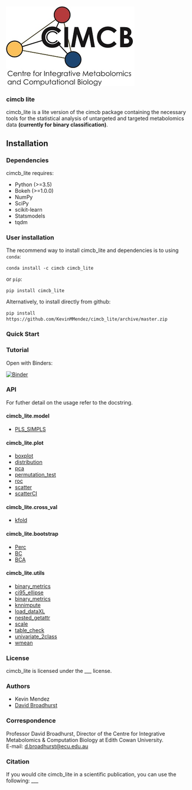 ![image](cimcb_logo.jpg)
### cimcb lite 
cimcb_lite is a lite version of the cimcb package containing the necessary tools for the statistical analysis of untargeted and targeted metabolomics data **(currently for binary classification)**. 

## Installation

### Dependencies
cimcb_lite requires:
- Python (>=3.5)
- Bokeh (>=1.0.0)
- NumPy
- SciPy
- scikit-learn
- Statsmodels
- tqdm

### User installation
The recommend way to install cimcb_lite and dependencies is to using ``conda``:
```console
conda install -c cimcb cimcb_lite
```
or ``pip``:
```console
pip install cimcb_lite
```
Alternatively, to install directly from github:
```console
pip install https://github.com/KevinMMendez/cimcb_lite/archive/master.zip
```

### Quick Start


### Tutorial
Open with Binders:  

[![Binder](https://mybinder.org/badge_logo.svg)](https://mybinder.org/v2/gh/KevinMMendez/BinderTutorial_Workflow/master?filepath=BinderTutorial_Workflow.ipynb)

### API
For futher detail on the usage refer to the docstring.

#### cimcb_lite.model
- [PLS_SIMPLS](https://github.com/KevinMMendez/cimcb_lite/blob/master/cimcb_lite/model/PLS_SIMPLS.py)

#### cimcb_lite.plot
- [boxplot](https://github.com/KevinMMendez/cimcb_lite/blob/master/cimcb_lite/plot/boxplot.py)
- [distribution](https://github.com/KevinMMendez/cimcb_lite/blob/master/cimcb_lite/plot/distribution.py)
- [pca](https://github.com/KevinMMendez/cimcb_lite/blob/master/cimcb_lite/plot/pca.py)
- [permutation_test](https://github.com/KevinMMendez/cimcb_lite/blob/master/cimcb_lite/plot/permutation_test.py)
- [roc](https://github.com/KevinMMendez/cimcb_lite/blob/master/cimcb_lite/plot/roc.py)
- [scatter](https://github.com/KevinMMendez/cimcb_lite/blob/master/cimcb_lite/plot/scattern.py)
- [scatterCI](https://github.com/KevinMMendez/cimcb_lite/blob/master/cimcb_lite/plot/scatterCI.py)

#### cimcb_lite.cross_val
- [kfold](https://github.com/KevinMMendez/cimcb_lite/blob/master/cimcb_lite/cross_val/kfold.py)

#### cimcb_lite.bootstrap
- [Perc](https://github.com/KevinMMendez/cimcb_lite/blob/master/cimcb_lite/bootstrap/Perc.py)
- [BC](https://github.com/KevinMMendez/cimcb_lite/blob/master/cimcb_lite/bootstrap/BC.py)
- [BCA](https://github.com/KevinMMendez/cimcb_lite/blob/master/cimcb_lite/bootstrap/BCA.py)

#### cimcb_lite.utils
- [binary_metrics](https://github.com/KevinMMendez/cimcb_lite/blob/master/cimcb_lite/utils/binary_metrics.py)
- [ci95_ellipse](https://github.com/KevinMMendez/cimcb_lite/blob/master/cimcb_lite/utils/ci95_ellipse.py)
- [binary_metrics](https://github.com/KevinMMendez/cimcb_lite/blob/master/cimcb_lite/utils/binary_metrics.py)
- [knnimpute](https://github.com/KevinMMendez/cimcb_lite/blob/master/cimcb_lite/utils/knnimpute.py)
- [load_dataXL](https://github.com/KevinMMendez/cimcb_lite/blob/master/cimcb_lite/utils/load_dataXL.py)
- [nested_getattr](https://github.com/KevinMMendez/cimcb_lite/blob/master/cimcb_lite/utils/nested_getattr.py)
- [scale](https://github.com/KevinMMendez/cimcb_lite/blob/master/cimcb_lite/utils/scale.py)
- [table_check](https://github.com/KevinMMendez/cimcb_lite/blob/master/cimcb_lite/utils/table_check.py)
- [univariate_2class](https://github.com/KevinMMendez/cimcb_lite/blob/master/cimcb_lite/utils/univariate_2class.py)
- [wmean](https://github.com/KevinMMendez/cimcb_lite/blob/master/cimcb_lite/utils/wmean.py)

### License
cimcb_lite is licensed under the ___ license. 

### Authors
- Kevin Mendez
- [David Broadhurst](https://scholar.google.ca/citations?user=M3_zZwUAAAAJ&hl=en)

### Correspondence
Professor David Broadhurst, Director of the Centre for Integrative Metabolomics & Computation Biology at Edith Cowan University.  
E-mail: d.broadhurst@ecu.edu.au

### Citation
If you would cite cimcb_lite in a scientific publication, you can use the following: ___

